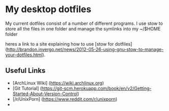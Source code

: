 # My desktop dotfiles

My current dotfiles consist of a number of different programs. I use stow to store all the files in one folder and
manage the symlinks into my ~/$HOME folder

heres a link to a site explaining how to use [stow for dotfiles] (http://brandon.invergo.net/news/2012-05-26-using-gnu-stow-to-manage-your-dotfiles.html).

Useful Links
--
+ [ArchLinux Wiki] (https://wiki.archlinux.org)
+ [Git Tutorial] (https://git-scm.herokuapp.com/book/en/v2/Getting-Started-About-Version-Control)
+ [/r/UnixPorn] (https://www.reddit.com/r/unixporn)
+ 

